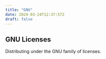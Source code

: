 ```yaml
---
title: "GNU"
date: 2024-03-24T12:37:57Z
draft: false
---
```


## GNU Licenses

Distributing under the GNU family of licenses.
